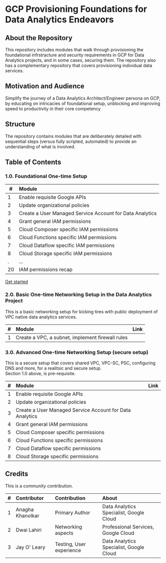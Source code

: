 # GCP Provisioning Foundations for Data Analytics Endeavors

## About the Repository
This repository includes modules that walk through provisioning the foundational infrstracture and security requirements in GCP for Data Analytics projects, and in some cases, securing them. The repository also has a complementary repository that covers provisioning individual data services.

## Motivation and Audience
Simplify the journey of a Data Analytics Architect/Engineer persona on GCP, by educating on intricacies of foundational setup, unblocking and improving speed to productivity in their core competency

## Structure
The repository contains modules that are deliberately detailed with sequential steps (versus fully scripted, automated) to provide an understanding of what is involved.

## Table of Contents

### 1.0. Foundational One-time Setup

| # | Module | 
| -- | :---    |
| 1 | Enable requisite Google APIs |  
| 2 | Update organizational policies | 
| 3 | Create a User Managed Service Account for Data Analytics | 
| 4 | Grant general IAM permissions | 
| 5 | Cloud Composer specific IAM permissions | 
| 6 | Cloud Functions specific IAM permissions | 
| 7 | Cloud Dataflow specific IAM permissions | 
| 8 | Cloud Storage specific IAM permissions | 
| . | ... | 
| 20 | IAM permissions recap | 

[Get started](01-modules/01-foundational-setup.md)

### 2.0. Basic One-time Networking Setup in the Data Analytics Project

This is a basic networking setup for kicking tires with public deployment of VPC native data analytics services.


| # | Module | Link |
| -- | :---    | ---|
| 1 | Create a VPC, a subnet, implement firewall rules | |


### 3.0. Advanced One-time Networking Setup (secure setup)

This is a secure setup that covers shared VPC, VPC-SC, PSC, configuring DNS and more, for a realitsic and secure setup.<br>
Section 1.0 above, is pre-requisite.

| # | Module | Link |
| -- | :---    | ---|
| 1 | Enable requisite Google APIs | | 
| 2 | Update organizational policies | |
| 3 | Create a User Managed Service Account for Data Analytics | | 
| 4 | Grant general IAM permissions | |
| 5 | Cloud Composer specific permissions | |
| 6 | Cloud Functions specific permissions | |
| 7 | Cloud Dataflow specific permissions | |
| 8 | Cloud Storage specific permissions | |



## Credits
This is a community contribution. <br>


| # | Contributor | Contribution | About |
| -- | :---    | :---| :---| 
| 1 | Anagha Khanolkar | Primary Author | Data Analytics Specialist, Google Cloud |
| 2 | Dwai Lahiri | Networking aspects | Professional Services, Google Cloud |
| 3 | Jay O' Leary | Testing, User experience | Data Analytics Specialist, Google Cloud |
